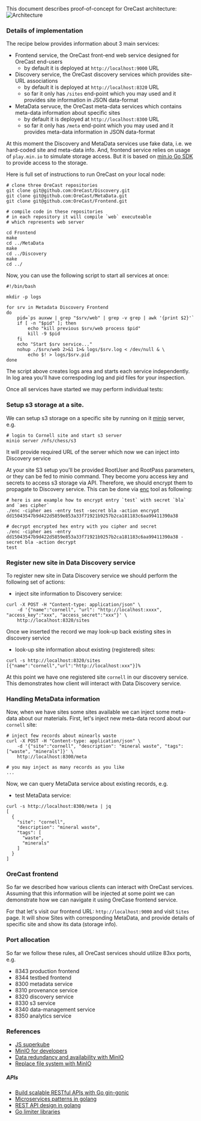 This document describes proof-of-concept for OreCast architecture:
![Architecture](images/OreCastInfrastructure.png)

### Details of implementation
The recipe below provides information about 3 main services:
- Frontend service, the OreCast front-end web service designed for OreCast end-users
  - by default it is deployed at `http://localhost:9000` URL
- Discovery service, the OreCast discovery services which provides site-URL
  associations
  - by default it is deployed at `http://localhost:8320` URL
  - so far it only has `/sites` end-point which you may used and it
  provides site information in JSON data-format
- MetaData servuce, the OreCast meta-data services which contains meta-data
information about specific sites
  - by default it is deployed at `http://localhost:8300` URL
  - so far it only has `/meta` end-point which you may used and it
  provides meta-data information in JSON data-format

At this moment the Discovery and MetaData services use fake data, i.e.
we hard-coded site and meta-data info. And, frontend service relies on usage of
`play.min.io` to simulate storage access. But it is based on
[min.io Go SDK](https://min.io/docs/minio/linux/developers/go/minio-go.html)
to provide access to the storage.

Here is full set of instructions to run OreCast on your local node:
```
# clone three OreCast repositories
git clone git@github.com:OreCast/Discovery.git
git clone git@github.com:OreCast/MetaData.git
git clone git@github.com:OreCast/Frontend.git

# compile code in these repositories
# in each repository it will compile `web` executeable
# which represents web server

cd Frontend
make
cd ../MetaData
make
cd ../Discovery
make
cd ../
```

Now, you can use the following script to start all services at once:
```
#!/bin/bash

mkdir -p logs

for srv in Metadata Discovery Frontend
do
    pid=`ps auxww | grep "$srv/web" | grep -v grep | awk '{print $2}'`
    if [ -n "$pid" ]; then
        echo "kill previous $srv/web process $pid"
        kill -9 $pid
    fi
    echo "Start $srv service..."
    nohup ./$srv/web 2>&1 1>& logs/$srv.log < /dev/null & \
        echo $! > logs/$srv.pid
done
```
The script above creates logs area and starts each service independently.
In log area you'll have correspoding log and pid files for your inspection.

Once all services have started we may perform individual tests:

### Setup s3 storage at a site.
We can setup s3 storage on a specific site by running on it [minio](https://min.io) server, e.g.
```
# login to Cornell site and start s3 server
minio server /nfs/chess/s3
```
It will provide required URL of the server which now we can inject into
Discovery service

At your site S3 setup you'll be provided RootUser and RootPass parameters,
or they can be fed to minio command. They become yoru access key and
secrets to access s3 storage via API. Therefore, we should encrypt them
to propagate to Discovery service. This can be done via
[enc]() tool as following:
```
# here is ane example how to encrypt entry `test` with secret `bla` and `aes cipher`
./enc -cipher aes -entry test -secret bla -action encrypt
dd15043547b9d422d5859e853a33f71921b9257b2ca181183c6aa99411390a38

# decrypt encrypted hex entry with you cipher and secret
./enc -cipher aes -entry dd15043547b9d422d5859e853a33f71921b9257b2ca181183c6aa99411390a38 -secret bla -action decrypt
test
```

### Register new site in Data Discovery service
To register new site in Data Discovery service we should perform
the following set of actions:

- inject site information to Discovery service:
```
curl -X POST -H "Content-type: application/json" \
    -d '{"name":"cornell", "url": "http://localhost:xxxx", "access_key":"xxx", "access_secret":"xxx"}' \
    http://localhost:8320/sites
```
Once we inserted the record we may look-up back existing sites in discovery
service
- look-up site information about existing (registered) sites:
```
curl -s http://localhost:8320/sites
[{"name":"cornell","url":"http://localhost:xxx"}]%
```
At this point we have one registered site `cornell` in our discovery
service. This demonstrates how client will interact with Data Discovery
service.

### Handling MetaData information
Now, when we have sites some sites available we can inject
some meta-data about our materials. First, let's inject
new meta-data record about our `cornell` site:
```
# inject few records about minearls waste
curl -X POST -H "Content-type: application/json" \
    -d '{"site":"cornell", "description": "mineral waste", "tags": ["waste", "minerals"]}' \
    http://localhost:8300/meta

# you may inject as many records as you like
...
```

Now, we can query MetaData service about existing records, e.g.

- test MetaData service:
```
curl -s http://localhost:8300/meta | jq
[
  {
    "site": "cornell",
    "description": "mineral waste",
    "tags": [
      "waste",
      "minerals"
    ]
  }
]
```

### OreCast frontend
So far we described how various clients can interact with OreCast
services. Assuming that this information will be injected at some
point we can demonstrate how we can navigate it using OreCase frontend
service.

For that let's visit our frontend URL: `http://localhost:9000` and visit
`Sites` page. It will show Sites with corresponding MetaData, and provide
details of specific site and show its data (storage info).

### Port allocation
So far we follow these rules, all OreCast services should utilize 83xx ports,
e.g.
- 8343 production frontend
- 8344 testbed frontend
- 8300 metadata service
- 8310 provenance service
- 8320 discovery service
- 8330 s3 service
- 8340 data-management service
- 8350 analytics service

### References
- [JS superkube](https://imperavi.com/superkube/)
- [MinIO for developers](https://www.youtube.com/watch?v=gY090GEDdu8&list=PLFOIsHSSYIK37B3VtACkNksUw8_puUuAC&pp=iAQB)
- [Data redundancy and availability with MinIO](https://www.youtube.com/watch?v=QniHMNNmbfI)
- [Replace file system with MinIO](https://medium.com/cloud-native-daily/replace-filesystem-with-minio-golang-3148c61f2d28)
##### APIs
- [Build scalable RESTful APIs with Go gin-gonic](https://medium.com/@wahyubagus1910/build-scalable-restful-api-with-golang-gin-gonic-framework-43793c730d10)
- [Microservices patterns in golang](https://levelup.gitconnected.com/12-microservices-pattern-i-wish-i-knew-before-the-system-design-interview-5c35919f16a2)
- [REST API design in golang](https://medium.com/@lordmoma/build-a-social-network-in-go-3-architecture-fd99e3647026)
 - [Go limiter libraries](https://medium.com/@insanmod/it-was-necessary-to-test-and-compare-libraries-for-rate-limiting-for-golang-b3b80e17f675)
